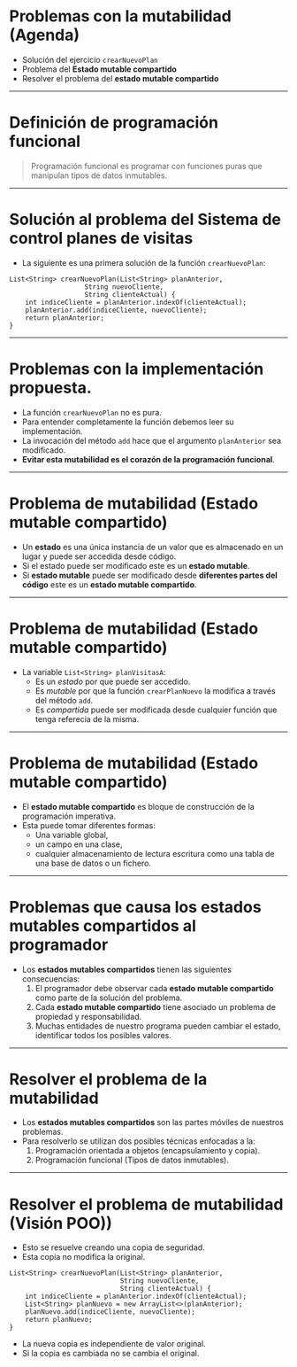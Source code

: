 # Problemas con la mutabilidad (Agenda)

* Solución del ejercicio `crearNuevoPlan`
* Problema del **Estado mutable compartido**
* Resolver el problema del **estado mutable compartido**

---

# Definición de programación funcional


> Programación funcional es programar con funciones puras que manipulan tipos de datos inmutables.

---
# Solución al problema del Sistema de control planes de visitas

* La siguiente es una primera solución de la función `crearNuevoPlan`:
```{.java}
List<String> crearNuevoPlan(List<String> planAnterior,
				   String nuevoCliente,
				   String clienteActual) {
	int indiceCliente = planAnterior.indexOf(clienteActual);
	planAnterior.add(indiceCliente, nuevoCliente);
	return planAnterior;
}

```

---
# Problemas con la implementación propuesta.

* La función `crearNuevoPlan` no es pura.
* Para entender completamente la función debemos leer su implementación.
* La invocación del método `add` hace que el argumento `planAnterior` sea modificado.
* **Evitar esta mutabilidad es el corazón de la programación funcional**.

---

# Problema de mutabilidad (Estado mutable compartido)

* Un **estado** es una única instancia de un valor que es almacenado en un lugar y puede ser accedida desde código.
* Si el estado puede ser modificado este es un **estado mutable**.
* Si **estado mutable** puede ser modificado desde **diferentes partes del código** este es un **estado mutable compartido**.

---

# Problema de mutabilidad (Estado mutable compartido)

* La variable `List<String> planVisitasA`:
  * Es un *estado* por que puede ser accedido.
  * Es *mutable* por que la función `crearPlanNuevo` la modifica a través del método `add`.
  * Es *compartida* puede ser modificada desde cualquier función que tenga referecia de la misma.

---

# Problema de mutabilidad (Estado mutable compartido)

* El **estado mutable compartido** es bloque de construcción de la programación imperativa.
* Esta puede tomar diferentes formas:
  * Una variable global,
  * un campo en una clase,
  * cualquier almacenamiento de lectura escritura como una tabla de una base de datos o un fichero.

---

# Problemas que causa los **estados mutables compartidos** al programador

* Los **estados mutables compartidos** tienen las siguientes consecuencias:
  1. El programador debe observar cada **estado mutable compartido** como parte de la solución del problema.
  2. Cada **estado mutable compartido** tiene asociado un problema de propiedad y responsabilidad.
  3. Muchas entidades de nuestro programa pueden cambiar el estado, identificar todos los posibles valores.


---

# Resolver el problema de la mutabilidad


* Los **estados mutables compartidos** son las partes móviles de nuestros problemas.
* Para resolverlo se utilizan dos posibles técnicas enfocadas a la:
  1. Programación orientada a objetos (encapsulamiento y copia).
  2. Programación funcional (Tipos de datos inmutables).

---

# Resolver el problema de mutabilidad (Visión POO))

* Esto se resuelve creando una copia de seguridad.
* Esta copia no modifica la original.
```{.java}
List<String> crearNuevoPlan(List<String> planAnterior,
                            String nuevoCliente,
                            String clienteActual) {
	int indiceCliente = planAnterior.indexOf(clienteActual);
	List<String> planNuevo = new ArrayList<>(planAnterior);
	planNuevo.add(indiceCliente, nuevoCliente);
	return planNuevo;
}
```
* La nueva copia es independiente de valor original.
* Si la copia es cambiada no se cambia el original.
